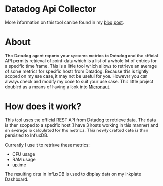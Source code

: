 # Datadog Api Collector

More information on this tool can be found in my [blog post](https://it-obey.com/index.php/datadog-as-an-intermediary-for-gathering-metrics/).

# About

The Datadog agent reports your systems metrics to Datadog and the official API permits retrieval of point-data which is
a list of a whole lot of entries for a specific time frame. This is a little tool which allows to retrieve an average of
some metrics for specific hosts from Datadog. Because this is tightly scoped on my use case, it may not be useful for
you. However you can always check and modify my code to suit your use case. This little project doubled as a means of
having a look into [Micronaut](https://micronaut.io/).

# How does it work?

This tool uses the official REST API from Datadog to retrieve data. The data is then scoped to a specific host (I have 3
hosts working in this manner) and an average is calculated for the metrics. This newly crafted data is then persisted to
InfluxDB.

Currently I use it to retrieve these metrics:

- CPU usage
- RAM usage
- uptime

The resulting data in InfluxDB is used to display data on my Inkplate Dashboard.

